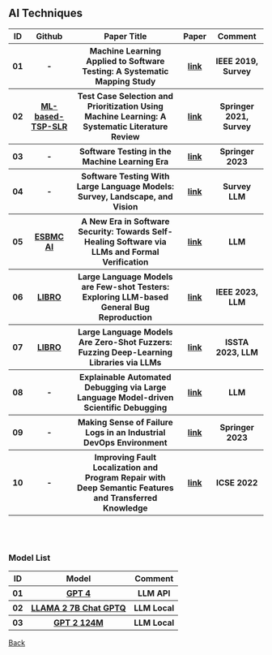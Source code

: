 <head>
  <meta charset="utf-8">

  <meta name="description" content="AI Techniques">
  <meta name="author" content="SitePoint">

  <link rel="stylesheet" href="css/styles.css?v=1.0">

  <!--[if lt IE 9]>
    <script src="https://cdnjs.cloudflare.com/ajax/libs/html5shiv/3.7.3/html5shiv.js"></script>
  <![endif]-->
</head>

<body>
  
  <h2>AI Techniques </h2>
  
<table class="tg">

  <tr>
    <th> ID </th>    
    <th> Github </th>    
    <th class="tg-yw4l"> Paper Title </th> 
    <th> Paper </th>    
    <th class="tg-yw4l"> Comment </th> 
  </tr>

  <tr>
    <th> 01 </th>
    <th> - </th>     
    <th class="tg-yw4l"> Machine Learning Applied to Software Testing: A Systematic Mapping Study </th> 
    <th> <a href="https://ieeexplore.ieee.org/abstract/document/8638573"> link </a> </th>    
    <th class="tg-yw4l"> IEEE 2019, Survey </th>   
  </tr>

  <tr>
    <th> 02 </th>
    <th> <a href="https://github.com/uottawa-nanda-lab/ml-based-tsp-slr">ML-based-TSP-SLR</a> </th>     
    <th class="tg-yw4l"> Test Case Selection and Prioritization Using Machine Learning: A Systematic Literature Review </th> 
    <th> <a href="https://arxiv.org/abs/2106.13891"> link </a> </th>    
    <th class="tg-yw4l"> Springer 2021, Survey </th>   
  </tr>

  <tr>
    <th> 03 </th>
    <th> - </th>     
    <th class="tg-yw4l"> Software Testing in the Machine Learning Era </th> 
    <th> <a href="https://link.springer.com/article/10.1007/s10664-023-10326-7"> link </a> </th>    
    <th class="tg-yw4l"> Springer 2023 </th>   
  </tr>
  
  <tr>
    <th> 04 </th>
    <th> - </th>     
    <th class="tg-yw4l"> Software Testing With Large Language Models: Survey, Landscape, and Vision </th> 
    <th> <a href="https://arxiv.org/abs/2307.07221"> link </a> </th>    
    <th class="tg-yw4l"> Survey LLM </th>   
  </tr>

  <tr>
    <th> 05 </th>
    <th> <a href="https://github.com/Yiannis128/ESBMC-AI">ESBMC AI</a> </th>     
    <th class="tg-yw4l"> A New Era in Software Security: Towards Self-Healing Software via LLMs and Formal Verification </th> 
    <th> <a href="https://arxiv.org/abs/2305.14752"> link </a> </th>    
    <th class="tg-yw4l"> LLM </th>   
  </tr>

  <tr>
    <th> 06 </th>
    <th> <a href="https://github.com/coinse/libro">LIBRO</a> </th>     
    <th class="tg-yw4l"> Large Language Models are Few-shot Testers: Exploring LLM-based General Bug Reproduction </th> 
    <th> <a href="https://arxiv.org/abs/2209.11515"> link </a> </th>    
    <th class="tg-yw4l"> IEEE 2023, LLM </th>   
  </tr>

  <tr>
    <th> 07 </th>
    <th> <a href="https://github.com/coinse/libro">LIBRO</a> </th>     
    <th class="tg-yw4l"> Large Language Models Are Zero-Shot Fuzzers: Fuzzing Deep-Learning Libraries via LLMs </th> 
    <th> <a href="https://dl.acm.org/doi/abs/10.1145/3597926.3598067"> link </a> </th>    
    <th class="tg-yw4l"> ISSTA 2023, LLM </th>   
  </tr>

  <tr>
    <th> 08 </th>
    <th> - </th>     
    <th class="tg-yw4l"> Explainable Automated Debugging via Large Language Model-driven Scientific Debugging </th> 
    <th> <a href="https://arxiv.org/pdf/2304.02195.pdf"> link </a> </th>    
    <th class="tg-yw4l"> LLM </th>   
  </tr>

  <tr>
    <th> 09 </th>
    <th> - </th>     
    <th class="tg-yw4l"> Making Sense of Failure Logs in an Industrial DevOps Environment </th> 
    <th> <a href="https://link.springer.com/chapter/10.1007/978-3-031-28332-1_25"> link </a> </th>    
    <th class="tg-yw4l"> Springer 2023 </th>   
  </tr>

  <tr>
    <th> 10 </th>
    <th> - </th>     
    <th class="tg-yw4l"> Improving Fault Localization and Program Repair with Deep Semantic Features and Transferred Knowledge </th> 
    <th> <a href="https://dl.acm.org/doi/abs/10.1145/3510003.3510147"> link </a> </th>    
    <th class="tg-yw4l"> ICSE 2022 </th>   
  </tr>

</table>

<br>
<br>

<h3> Model List </h3>

<table class="tg">

  <tr>
    <th> ID </th>
    <th> Model </th>    
    <th class="tg-yw4l"> Comment </th> 
  </tr>

  <tr>
    <th> 01 </th>
    <th> <a href="https://platform.openai.com/docs/models/gpt-4-and-gpt-4-turbo">GPT 4</a> </th>     
    <th class="tg-yw4l"> LLM API</th>   
  </tr>

  <tr>
    <th> 02 </th>
    <th> <a href="https://huggingface.co/TheBloke/Llama-2-7B-Chat-GPTQ">LLAMA 2 7B Chat GPTQ</a> </th>     
    <th class="tg-yw4l"> LLM Local</th>   
  </tr>

  <tr>
    <th> 03 </th>
    <th> <a href="https://huggingface.co/gpt2">GPT 2 124M</a> </th>     
    <th class="tg-yw4l"> LLM Local </th>   
  </tr>

<!-- Have enough LLMs but this might be better than LLAMA2 https://huggingface.co/mistralai/Mistral-7B-Instruct-v0.1 -->
<!-- And this one is specialised for coding https://huggingface.co/TheBloke/WizardCoder-15B-1.0-GPTQ -->

</table>

<a href="https://github.com/Trusted-AI-in-System-Test/Literature">Back</a>
  
</body>
</html>
